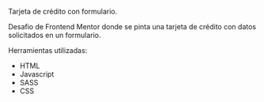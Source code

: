 Tarjeta de crédito con formulario.


Desafio de Frontend Mentor donde se pinta una tarjeta de crédito con datos solicitados en un formulario.


Herramientas utilizadas:

- HTML
- Javascript
- SASS
- CSS
